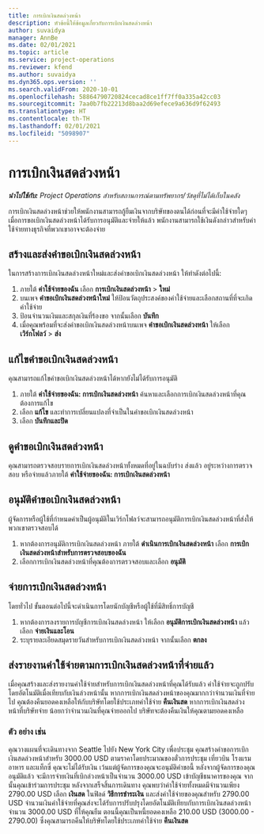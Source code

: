 ```yaml
---
title: การเบิกเงินสดล่วงหน้า
description: หัวข้อนี้ให้ข้อมูลเกี่ยวกับการเบิกเงินสดล่วงหน้า
author: suvaidya
manager: AnnBe
ms.date: 02/01/2021
ms.topic: article
ms.service: project-operations
ms.reviewer: kfend
ms.author: suvaidya
ms.dyn365.ops.version: ''
ms.search.validFrom: 2020-10-01
ms.openlocfilehash: 58864790720824cecad8ce1ff7ff0a335a42cc03
ms.sourcegitcommit: 7aa0b7fb22213d8baa2d69efece9a636d9f62493
ms.translationtype: HT
ms.contentlocale: th-TH
ms.lasthandoff: 02/01/2021
ms.locfileid: "5098907"
---
```

# <a name="cash-advance"></a>การเบิกเงินสดล่วงหน้า

_**นำไปใช้กับ:** Project Operations สำหรับสถานการณ์ตามทรัพยากร/วัสดุที่ไม่ได้เก็บในคลัง_

การเบิกเงินสดล่วงหน้าช่วยให้พนักงานสามารถกู้ยืมเงินจากบริษัทของตนได้ก่อนที่จะมีค่าใช้จ่ายใดๆ เมื่อการขอเบิกเงินสดล่วงหน้าได้รับการอนุมัติและจ่ายให้แล้ว พนักงานสามารถใช้เงินดังกล่าวสำหรับค่าใช้จ่ายทางธุรกิจที่พวกเขาอาจจะต้องจ่าย 

## <a name="create-and-submit-a-cash-advance-request"></a>สร้างและส่งคำขอเบิกเงินสดล่วงหน้า
ในการสร้างการเบิกเงินสดล่วงหน้าใหม่และส่งคำขอเบิกเงินสดล่วงหน้า ให้ทำดังต่อไปนี้: 

1. ภายใต้ **ค่าใช้จ่ายของฉัน** เลือก **การเบิกเงินสดล่วงหน้า** > **ใหม่** 
2. บนเพจ **คำขอเบิกเงินสดล่วงหน้าใหม่** ให้ป้อนวัตถุประสงค์ของค่าใช้จ่ายและเลือกสถานที่ที่จะเกิดค่าใช้จ่าย
3. ป้อนจำนวนเงินและสกุลเงินที่ร้องขอ จากนั้นเลือก **บันทึก** 
4. เมื่อคุณพร้อมที่จะส่งคำขอเบิกเงินสดล่วงหน้าบนเพจ **คำขอเบิกเงินสดล่วงหน้า** ให้เลือก **เวิร์กโฟลว์** > **ส่ง**

## <a name="modify-a-cash-advance-request"></a>แก้ไขคำขอเบิกเงินสดล่วงหน้า

คุณสามารถแก้ไขคำขอเบิกเงินสดล่วงหน้าได้หากยังไม่ได้รับการอนุมัติ

1. ภายใต้ **ค่าใช้จ่ายของฉัน: การเบิกเงินสดล่วงหน้า** ค้นหาและเลือกการเบิกเงินสดล่วงหน้าที่คุณต้องการแก้ไข
2. เลือก **แก้ไข** และทำการเปลี่ยนแปลงที่จำเป็นในคำขอเบิกเงินสดล่วงหน้า 
3. เลือก **บันทึกและปิด**


## <a name="view-cash-advance-requests"></a>ดูคำขอเบิกเงินสดล่วงหน้า
คุณสามารถตรวจสอบรายการเบิกเงินสดล่วงหน้าทั้งหมดที่อยู่ในฉบับร่าง ส่งแล้ว อยู่ระหว่างการตรวจสอบ หรือจ่ายแล้วภายใต้ **ค่าใช้จ่ายของฉัน: การเบิกเงินสดล่วงหน้า** 

## <a name="approve-cash-advance-requests"></a>อนุมัติคำขอเบิกเงินสดล่วงหน้า

ผู้จัดการหรือผู้ใช้ที่กำหนดค่าเป็นผู้อนุมัติในเวิร์กโฟลว์จะสามารถอนุมัติการเบิกเงินสดล่วงหน้าที่ส่งให้พวกเขาตรวจสอบได้ 

1. หากต้องการอนุมัติการเบิกเงินสดล่วงหน้า ภายใต้ **ดำเนินการเบิกเงินสดล่วงหน้า** เลือก **การเบิกเงินสดล่วงหน้าสำหรับการตรวจสอบของฉัน**
2. เลือกการเบิกเงินสดล่วงหน้าที่คุณต้องการตรวจสอบและเลือก **อนุมัติ**  

## <a name="pay-cash-advances"></a>จ่ายการเบิกเงินสดล่วงหน้า 
โดยทั่วไป ขั้นตอนต่อไปนี้จะดำเนินการโดยนักบัญชีหรือผู้ใช้ที่มีสิทธิ์การบัญชี

1. หากต้องการลงรายการบัญชีการเบิกเงินสดล่วงหน้า ให้เลือก **อนุมัติการเบิกเงินสดล่วงหน้า** แล้วเลือก **จ่ายเงินและโอน**  
2. ระบุรายละเอียดสมุดรายวันสำหรับการเบิกเงินสดล่วงหน้า จากนั้นเลือก **ตกลง** 

## <a name="submit-an-expense-report-against-a-paid-cash-advance"></a>ส่งรายงานค่าใช้จ่ายตามการเบิกเงินสดล่วงหน้าที่จ่ายแล้ว 

เมื่อคุณสร้างและส่งรายงานค่าใช้จ่ายสำหรับการเบิกเงินสดล่วงหน้าที่คุณได้รับแล้ว ค่าใช้จ่ายจะถูกปรับโดยอัตโนมัติเมื่อเทียบกับเงินล่วงหน้านั้น หากการเบิกเงินสดล่วงหน้าของคุณมากกว่าจำนวนเงินที่จ่ายไป คุณต้องคืนยอดคงเหลือให้กับบริษัทโดยใช้ประเภทค่าใช้จ่าย **คืนเงินสด** หากการเบิกเงินสดล่วงหน้าที่บริษัทจ่าย น้อยกว่าจำนวนเงินที่คุณจ่ายออกไป บริษัทจะต้องคืนเงินให้คุณตามยอดคงเหลือ 

### <a name="example"></a>ตัว อย่าง เช่น
คุณวางแผนที่จะเดินทางจาก Seattle ไปยัง New York City เพื่อประชุม คุณสร้างคำขอการเบิกเงินสดล่วงหน้าสำหรับ 3000.00 USD ตามราคาโดยประมาณของตั๋วการประชุม เที่ยวบิน โรงแรม อาหาร และแท็กซี่ คุณจะไม่ได้รับเงิน เว้นแต่ผู้จัดการของคุณจะอนุมัติคำขอนี้ หลังจากผู้จัดการของคุณอนุมัติแล้ว จะมีการจ่ายเงินที่เบิกล่วงหน้าเป็นจำนวน 3000.00 USD เข้าบัญชีธนาคารของคุณ จากนั้นคุณเข้าร่วมการประชุม หลังจากเสร็จสิ้นการเดินทาง คุณพบว่าค่าใช้จ่ายทั้งหมดมีจำนวนเพียง 2790.00 USD เลือก **เงินสด** ในฟิลด์ **วิธีการชำระเงิน** และส่งค่าใช้จ่ายของคุณสำหรับ 2790.00 USD จำนวนเงินค่าใช้จ่ายที่คุณส่งจะได้รับการปรับปรุงโดยอัตโนมัติเทียบกับการเบิกเงินสดล่วงหน้าจำนวน 3000.00 USD ที่ให้คุณยืม ตอนนี้คุณเป็นหนี้ยอดคงเหลือ 210.00 USD (3000.00 - 2790.00) ซึ่งคุณสามารถคืนให้บริษัทโดยใช้ประเภทค่าใช้จ่าย **คืนเงินสด**

